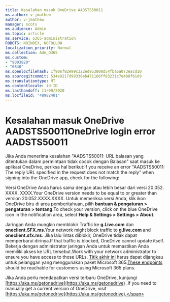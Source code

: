 ```yaml
---
title: Kesalahan masuk OneDrive AADSTS50011
ms.author: v-jmathew
author: v-jmathew
manager: scotv
ms.audience: Admin
ms.topic: article
ms.service: o365-administration
ROBOTS: NOINDEX, NOFOLLOW
localization_priority: Normal
ms.collection: Adm_O365
ms.custom:
- "9003820"
- "6840"
ms.openlocfilehash: 1f906f82e99c322ed953800d54fba5a073eacd10
ms.sourcegitcommit: 534e9217d99336eb471166ff83231c7e408fb1d9
ms.translationtype: MT
ms.contentlocale: id-ID
ms.lasthandoff: 11/09/2020
ms.locfileid: "48982481"
---
```

# <a name="onedrive-login-error-aadsts50011"></a><span data-ttu-id="7e28c-102">Kesalahan masuk OneDrive AADSTS50011</span><span class="sxs-lookup"><span data-stu-id="7e28c-102">OneDrive login error AADSTS50011</span></span>

<span data-ttu-id="7e28c-103">Jika Anda menerima kesalahan "AADSTS50011: URL balasan yang ditentukan dalam permintaan tidak cocok dengan Balasan" saat masuk ke aplikasi OneDrive, periksa hal berikut:</span><span class="sxs-lookup"><span data-stu-id="7e28c-103">If you receive an error "AADSTS50011: The reply URL specified in the request does not match the reply" when signing into the OneDrive app, check for the following:</span></span>

<span data-ttu-id="7e28c-104">Versi OneDrive Anda harus sama dengan atau lebih besar dari versi 20.052. XXXX. XXXX.</span><span class="sxs-lookup"><span data-stu-id="7e28c-104">Your OneDrive version needs to be equal to or greater than version 20.052.XXXX.XXXX.</span></span> <span data-ttu-id="7e28c-105">Untuk memeriksa versi Anda, klik ikon OneDrive biru di area pemberitahuan, pilih **bantuan & pengaturan > pengaturan > tentang**.</span><span class="sxs-lookup"><span data-stu-id="7e28c-105">To check your version, click on the blue OneDrive icon in the notification area, select **Help & Settings > Settings > About**.</span></span>

<span data-ttu-id="7e28c-106">Jaringan Anda mungkin memblokir Traffic ke **g.Live.com** dan **oneclient.SFX.ms**.</span><span class="sxs-lookup"><span data-stu-id="7e28c-106">Your network might block traffic to **g.live.com** and **oneclient.sfx.ms**.</span></span> <span data-ttu-id="7e28c-107">Jika lalu lintas diblokir, OneDrive tidak dapat memperbarui dirinya.</span><span class="sxs-lookup"><span data-stu-id="7e28c-107">If that traffic is blocked, OneDrive cannot update itself.</span></span> <span data-ttu-id="7e28c-108">Bekerja dengan administrator jaringan Anda untuk memastikan Anda memiliki akses ke URL tersebut.</span><span class="sxs-lookup"><span data-stu-id="7e28c-108">Work with your network administrator to ensure you have access to those URLs.</span></span> <span data-ttu-id="7e28c-109">[Titik akhir ini](https://docs.microsoft.com/microsoft-365/enterprise/urls-and-ip-address-ranges?view=o365-worldwide) harus dapat dijangkau untuk pelanggan yang menggunakan paket Microsoft 365.</span><span class="sxs-lookup"><span data-stu-id="7e28c-109">[These endpoints](https://docs.microsoft.com/microsoft-365/enterprise/urls-and-ip-address-ranges?view=o365-worldwide) should be reachable for customers using Microsoft 365 plans.</span></span>

<span data-ttu-id="7e28c-110">Jika Anda perlu mendapatkan versi terbaru OneDrive, kunjungi [https://aka.ms/getonedrive](https://aka.ms/getonedrive) .</span><span class="sxs-lookup"><span data-stu-id="7e28c-110">If you need to manually get a current version of OneDrive, visit [https://aka.ms/getonedrive](https://aka.ms/getonedrive).</span></span>

